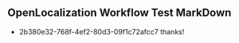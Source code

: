 ## OpenLocalization Workflow Test MarkDown
* 2b380e32-768f-4ef2-80d3-09f1c72afcc7 thanks!

<!--HONumber=Aug16_HO4-->


